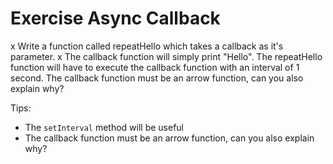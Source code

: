 # Exercise Async Callback

x Write a function called repeatHello which takes a callback as it's parameter.
x The callback function will simply print "Hello". 
The repeatHello function will have to execute the callback function with an interval of 1 second. 
The callback function must be an arrow function, can you also explain why?

Tips:

- The `setInterval` method will be useful
- The callback function must be an arrow function, can you also explain why?
